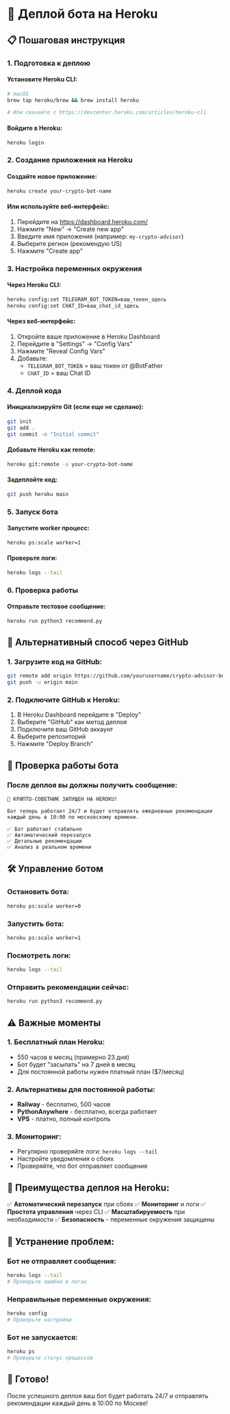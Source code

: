 # 🚀 Деплой бота на Heroku

## 📋 Пошаговая инструкция

### 1. Подготовка к деплою

#### Установите Heroku CLI:
```bash
# macOS
brew tap heroku/brew && brew install heroku

# Или скачайте с https://devcenter.heroku.com/articles/heroku-cli
```

#### Войдите в Heroku:
```bash
heroku login
```

### 2. Создание приложения на Heroku

#### Создайте новое приложение:
```bash
heroku create your-crypto-bot-name
```

#### Или используйте веб-интерфейс:
1. Перейдите на https://dashboard.heroku.com/
2. Нажмите "New" → "Create new app"
3. Введите имя приложения (например: `my-crypto-advisor`)
4. Выберите регион (рекомендую US)
5. Нажмите "Create app"

### 3. Настройка переменных окружения

#### Через Heroku CLI:
```bash
heroku config:set TELEGRAM_BOT_TOKEN=ваш_токен_здесь
heroku config:set CHAT_ID=ваш_chat_id_здесь
```

#### Через веб-интерфейс:
1. Откройте ваше приложение в Heroku Dashboard
2. Перейдите в "Settings" → "Config Vars"
3. Нажмите "Reveal Config Vars"
4. Добавьте:
   - `TELEGRAM_BOT_TOKEN` = ваш токен от @BotFather
   - `CHAT_ID` = ваш Chat ID

### 4. Деплой кода

#### Инициализируйте Git (если еще не сделано):
```bash
git init
git add .
git commit -m "Initial commit"
```

#### Добавьте Heroku как remote:
```bash
heroku git:remote -a your-crypto-bot-name
```

#### Задеплойте код:
```bash
git push heroku main
```

### 5. Запуск бота

#### Запустите worker процесс:
```bash
heroku ps:scale worker=1
```

#### Проверьте логи:
```bash
heroku logs --tail
```

### 6. Проверка работы

#### Отправьте тестовое сообщение:
```bash
heroku run python3 recommend.py
```

## 🔧 Альтернативный способ через GitHub

### 1. Загрузите код на GitHub:
```bash
git remote add origin https://github.com/yourusername/crypto-advisor-bot.git
git push -u origin main
```

### 2. Подключите GitHub к Heroku:
1. В Heroku Dashboard перейдите в "Deploy"
2. Выберите "GitHub" как метод деплоя
3. Подключите ваш GitHub аккаунт
4. Выберите репозиторий
5. Нажмите "Deploy Branch"

## 📱 Проверка работы бота

### После деплоя вы должны получить сообщение:
```
🤖 КРИПТО-СОВЕТНИК ЗАПУЩЕН НА HEROKU!

Бот теперь работает 24/7 и будет отправлять ежедневные рекомендации 
каждый день в 10:00 по московскому времени.

✅ Бот работает стабильно
✅ Автоматический перезапуск
✅ Детальные рекомендации
✅ Анализ в реальном времени
```

## 🛠️ Управление ботом

### Остановить бота:
```bash
heroku ps:scale worker=0
```

### Запустить бота:
```bash
heroku ps:scale worker=1
```

### Посмотреть логи:
```bash
heroku logs --tail
```

### Отправить рекомендации сейчас:
```bash
heroku run python3 recommend.py
```

## ⚠️ Важные моменты

### 1. Бесплатный план Heroku:
- 550 часов в месяц (примерно 23 дня)
- Бот будет "засыпать" на 7 дней в месяц
- Для постоянной работы нужен платный план ($7/месяц)

### 2. Альтернативы для постоянной работы:
- **Railway** - бесплатно, 500 часов
- **PythonAnywhere** - бесплатно, всегда работает
- **VPS** - платно, полный контроль

### 3. Мониторинг:
- Регулярно проверяйте логи: `heroku logs --tail`
- Настройте уведомления о сбоях
- Проверяйте, что бот отправляет сообщения

## 🎯 Преимущества деплоя на Heroku:

✅ **Автоматический перезапуск** при сбоях
✅ **Мониторинг** и логи
✅ **Простота управления** через CLI
✅ **Масштабируемость** при необходимости
✅ **Безопасность** - переменные окружения защищены

## 🚨 Устранение проблем:

### Бот не отправляет сообщения:
```bash
heroku logs --tail
# Проверьте ошибки в логах
```

### Неправильные переменные окружения:
```bash
heroku config
# Проверьте настройки
```

### Бот не запускается:
```bash
heroku ps
# Проверьте статус процессов
```

## 🎉 Готово!

После успешного деплоя ваш бот будет работать 24/7 и отправлять рекомендации каждый день в 10:00 по Москве!


